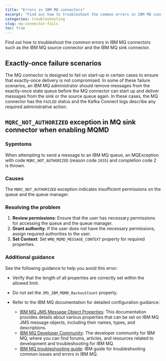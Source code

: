 ```yaml
---
title: "Errors in IBM MQ connectors"
excerpt: "Find out how to troubleshoot the common errors in IBM MQ connectors"
categories: troubleshooting
slug: mq-connector-fails
toc: true
---
```


Find out how to troubleshoot the common errors in IBM MQ connectors such as the IBM MQ source connector and the IBM MQ sink connector.

## Exactly-once failure scenarios

The MQ connector is designed to fail on start-up in certain cases to ensure that exactly-once delivery is not compromised.
In some of these failure scenarios, an IBM MQ administrator should remove messages from the exactly-once state queue before the MQ connector can start up and deliver messages from the sink or the source queue again. In these cases, the MQ connector has the `FAILED` status and the Kafka Connect logs describe any required administrative action.

## `MQRC_NOT_AUTHORIZED` exception in MQ sink connector when enabling MQMD

### Sypmtoms
When attempting to send a message to an IBM MQ queue, an MQException with code `MQRC_NOT_AUTHORIZED` (reason code `2035`) and completion code 2 is thrown. 

### Causes

The `MQRC_NOT_AUTHORIZED` exception indicates insufficient permissions on the queue and the queue manager.

### Resolving the problem

1. **Review permissions**: Ensure that the user has necessary permissions for accessing the queue and the queue manager.
2. **Grant authority**: If the user does not have the necessary permissions, assign required authorities to the user.
3. **Set Context**: Set `WMQ_MQMD_MESSAGE_CONTEXT` property for required properties.

### Additional guidance

See the following guidance to help you avoid this error:

- Verify that the length of all properties are correctly set within the allowed limit.
- Do not set the `JMS_IBM_MQMD_BackoutCount` property.
- Refer to the IBM MQ documentation for detailed configuration guidance:

  - [IBM MQ JMS Message Object Properties](https://www.ibm.com/docs/en/ibm-mq/9.3?topic=application-jms-message-object-properties): This documentation provides details about various properties that can be set on IBM MQ JMS message objects, including their names, types, and descriptions.
  - [IBM MQ Developer Community](https://community.ibm.com/community/user/integration/home): The developer community for IBM MQ, where you can find forums, articles, and resources related to development and troubleshooting for IBM MQ.
  - [IBM MQ troubleshooting guide](https://www.ibm.com/docs/en/ibm-mq/9.3?topic=mq-troubleshooting-support): IBM guide for troubleshooting common issues and errors in IBM MQ.
